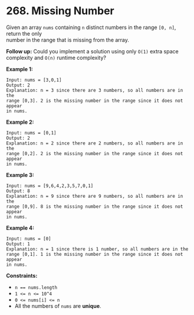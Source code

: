 # 268. Missing Number

Given an array `nums` containing `n` distinct numbers in the range `[0, n]`, return the only  
number in the range that is missing from the array.

**Follow up:** Could you implement a solution using only `O(1)` extra space complexity and `O(n)` runtime complexity?

**Example 1:**

    Input: nums = [3,0,1]
    Output: 2 
    Explanation: n = 3 since there are 3 numbers, so all numbers are in the 
    range [0,3]. 2 is the missing number in the range since it does not appear
    in nums.

**Example 2:**

    Input: nums = [0,1]
    Output: 2
    Explanation: n = 2 since there are 2 numbers, so all numbers are in the 
    range [0,2]. 2 is the missing number in the range since it does not appear 
    in nums.

**Example 3:**

    Input: nums = [9,6,4,2,3,5,7,0,1]
    Output: 8
    Explanation: n = 9 since there are 9 numbers, so all numbers are in the 
    range [0,9]. 8 is the missing number in the range since it does not appear 
    in nums.

**Example 4:**

    Input: nums = [0]
    Output: 1
    Explanation: n = 1 since there is 1 number, so all numbers are in the 
    range [0,1]. 1 is the missing number in the range since it does not appear 
    in nums.

**Constraints:**

- `n == nums.length`
- `1 <= n <= 10^4`
- `0 <= nums[i] <= n`
- All the numbers of `nums` are **unique**.